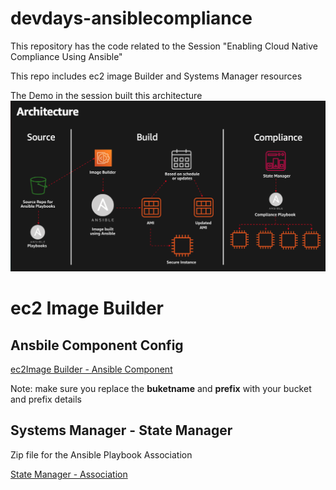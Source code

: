 # devdays-ansiblecompliance
This repository has the code related to the Session "Enabling Cloud Native Compliance Using Ansible"


This repo includes ec2 image Builder and Systems Manager resources


The Demo in the session built this architecture
![](architecture.png)

# ec2 Image Builder

## Ansbile Component Config
[ec2Image Builder - Ansible Component](ec2imagebuilder.yaml)

Note: make sure you replace the **buketname** and **prefix** with your bucket and prefix details



## Systems Manager - State Manager

Zip file for the Ansible Playbook Association

[State Manager - Association](automation.zip)
